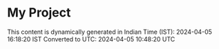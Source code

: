 # My Project

This content is dynamically generated in Indian Time (IST): 2024-04-05 16:18:20 IST
Converted to UTC: 2024-04-05 10:48:20 UTC

